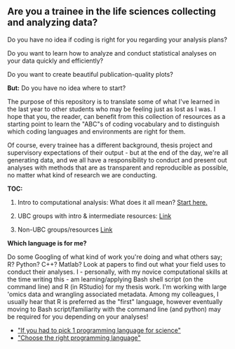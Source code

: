 ## Are you a trainee in the life sciences collecting and analyzing data?

Do you have no idea if coding is right for you regarding your analysis plans? 

Do you want to learn how to analyze and conduct statistical analyses on your data quickly and efficiently? 

Do you want to create beautiful publication-quality plots?

**But:** Do you have no idea where to start?

The purpose of this repository is to translate some of what I've learned in the last year to other students who may be feeling just as lost as I was. I hope that you, the reader, can benefit from this collection of resources as a starting point to learn the "ABC"s of coding vocabulary and to distinguish which coding languages and environments are right for them.

Of course, every trainee has a different background, thesis project and supervisory expectations of their output - but at the end of the day, we're all generating data, and we all have a responsibility to conduct and present out analyses with methods that are as transparent and reproducible as possible, no matter what kind of research we are conducting.

**TOC:** 

1. Intro to computational analysis: What does it all mean? [Start here.](https://github.com/ettheberge/Coding_Intro/blob/main/Intro-to-Computational-Analysis.md)

2. UBC groups with intro & intermediate resources: [Link](https://github.com/ettheberge/Coding_Intro/tree/main/UBC_groups_resources)

3. Non-UBC groups/resources [Link](https://github.com/ettheberge/Coding_Intro/tree/main/Student_Groups)

**Which language is for me?**

Do some Googling of what kind of work you're doing and what others say; R? Python? C++? Matlab? Look at papers to find out what your field uses to conduct their analyses. I - personally, with my novice computational skills at the time writing this - am learning/applying Bash shell script (on the command line) and R (in RStudio) for my thesis work. I'm working with large 'omics data and wrangling associated metadata. Among my colleagues, I usually hear that R is preferred as the "first" language, however eventually moving to Bash script/familiarity with the command line (and python) may be required for you depending on your analyses!

- ["If you had to pick 1 programming language for science"](https://www.quora.com/If-you-had-to-pick-1-programming-language-that-a-scientist-in-the-life-sciences-should-know-what-would-it-be)
- ["Choose the right programming language"](https://www.mygreatlearning.com/blog/choose-the-right-programming-language/)
